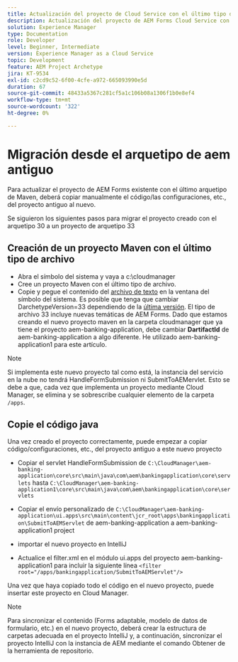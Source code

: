 ```yaml
---
title: Actualización del proyecto de Cloud Service con el último tipo de archivo
description: Actualización del proyecto de AEM Forms Cloud Service con el último tipo de archivo
solution: Experience Manager
type: Documentation
role: Developer
level: Beginner, Intermediate
version: Experience Manager as a Cloud Service
topic: Development
feature: AEM Project Archetype
jira: KT-9534
exl-id: c2cd9c52-6f00-4cfe-a972-665093990e5d
duration: 67
source-git-commit: 48433a5367c281cf5a1c106b08a1306f1b0e8ef4
workflow-type: tm+mt
source-wordcount: '322'
ht-degree: 0%

---
```


# Migración desde el arquetipo de aem antiguo

Para actualizar el proyecto de AEM Forms existente con el último arquetipo de Maven, deberá copiar manualmente el código/las configuraciones, etc., del proyecto antiguo al nuevo.

Se siguieron los siguientes pasos para migrar el proyecto creado con el arquetipo 30 a un proyecto de arquetipo 33

## Creación de un proyecto Maven con el último tipo de archivo

* Abra el símbolo del sistema y vaya a c:\cloudmanager
* Cree un proyecto Maven con el último tipo de archivo.
* Copie y pegue el contenido del [archivo de texto](assets/creating-maven-project.txt) en la ventana del símbolo del sistema. Es posible que tenga que cambiar DarchetypeVersion=33 dependiendo de la [última versión](https://github.com/adobe/aem-project-archetype/releases). El tipo de archivo 33 incluye nuevas temáticas de AEM Forms.
Dado que estamos creando el nuevo proyecto maven en la carpeta cloudmanager que ya tiene el proyecto aem-banking-application, debe cambiar **DartifactId** de aem-banking-application a algo diferente. He utilizado aem-banking-application1 para este artículo.

>[!NOTE]
>
>Si implementa este nuevo proyecto tal como está, la instancia del servicio en la nube no tendrá HandleFormSubmission ni SubmitToAEMervlet. Esto se debe a que, cada vez que implementa un proyecto mediante Cloud Manager, se elimina y se sobrescribe cualquier elemento de la carpeta `/apps`.

## Copie el código java

Una vez creado el proyecto correctamente, puede empezar a copiar código/configuraciones, etc., del proyecto antiguo a este nuevo proyecto

* Copiar el servlet HandleFormSubmission de ```C:\CloudManager\aem-banking-application\core\src\main\java\com\aem\bankingapplication\core\servlets```
hasta
  ```C:\CloudManager\aem-banking-application1\core\src\main\java\com\aem\bankingapplication\core\servlets```

* Copiar el envío personalizado de
  ```C:\CloudManager\aem-banking-application\ui.apps\src\main\content\jcr_root\apps\bankingapplication\SubmitToAEMServlet``` de aem-banking-application a aem-banking-application1 project

* importar el nuevo proyecto en IntelliJ

* Actualice el filter.xml en el módulo ui.apps del proyecto aem-banking-application1 para incluir la siguiente línea
  ```<filter root="/apps/bankingapplication/SubmitToAEMServlet"/>```

Una vez que haya copiado todo el código en el nuevo proyecto, puede insertar este proyecto en Cloud Manager.

>[!NOTE]
>
>Para sincronizar el contenido (Forms adaptable, modelo de datos de formulario, etc.) en el nuevo proyecto, deberá crear la estructura de carpetas adecuada en el proyecto IntelliJ y, a continuación, sincronizar el proyecto IntelliJ con la instancia de AEM mediante el comando Obtener de la herramienta de repositorio.
